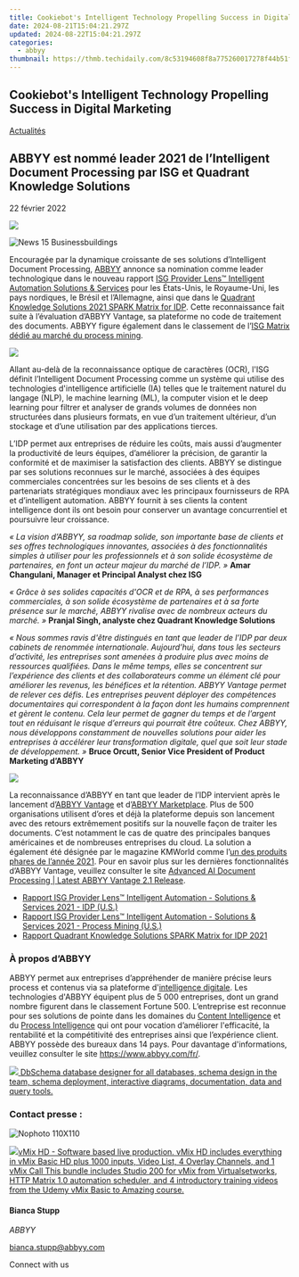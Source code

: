 ```yaml
---
title: Cookiebot's Intelligent Technology Propelling Success in Digital Marketing
date: 2024-08-21T15:04:21.297Z
updated: 2024-08-22T15:04:21.297Z
categories:
  - abbyy
thumbnail: https://thmb.techidaily.com/8c53194608f8a775260017278f44b51f37022a75b1d4965ad23230242f3d564c.jpg
---
```


## Cookiebot's Intelligent Technology Propelling Success in Digital Marketing

[Actualités](https://tools.techidaily.com/abbyy/products/)

## ABBYY est nommé leader 2021 de l’Intelligent Document Processing par ISG et Quadrant Knowledge Solutions

22 février 2022

![](https://content.abbyy.com/-/media/project/abbyy/abbyy/branchtemplates/shutterstock_1272462163_1296-x-729.jpg?h=729&iar=0&w=1296)

![News 15 Businessbuildings](https://static4.abbyy.com/abbyycommedia/33670/news-15-businessbuildings.jpg) 

Encouragée par la dynamique croissante de ses solutions d’Intelligent Document Processing, [ABBYY](https://tools.techidaily.com/abbyy/products/) annonce sa nomination comme leader technologique dans le nouveau rapport [ISG Provider Lens™ Intelligent Automation Solutions & Services](https://tools.techidaily.com/abbyy/products/) pour les États-Unis, le Royaume-Uni, les pays nordiques, le Brésil et l’Allemagne, ainsi que dans le [Quadrant Knowledge Solutions 2021 SPARK Matrix for IDP](https://tools.techidaily.com/abbyy/products/). Cette reconnaissance fait suite à l’évaluation d’ABBYY Vantage, sa plateforme no code de traitement des documents. ABBYY figure également dans le classement de l’[ISG Matrix dédié au marché du process mining](https://tools.techidaily.com/abbyy/products/).

![](https://static1.abbyy.com/abbyycommedia/35270/qks-idp-spark-matrix-2021.png?width=867&height=488)

Allant au-delà de la reconnaissance optique de caractères (OCR), l'ISG définit l’Intelligent Document Processing comme un système qui utilise des technologies d'intelligence artificielle (IA) telles que le traitement naturel du langage (NLP), le machine learning (ML), la computer vision et le deep learning pour filtrer et analyser de grands volumes de données non structurées dans plusieurs formats, en vue d’un traitement ultérieur, d’un stockage et d’une utilisation par des applications tierces.

L’IDP permet aux entreprises de réduire les coûts, mais aussi d’augmenter la productivité de leurs équipes, d’améliorer la précision, de garantir la conformité et de maximiser la satisfaction des clients. ABBYY se distingue par ses solutions reconnues sur le marché, associées à des équipes commerciales concentrées sur les besoins de ses clients et à des partenariats stratégiques mondiaux avec les principaux fournisseurs de RPA et d’intelligent automation. ABBYY fournit à ses clients la content intelligence dont ils ont besoin pour conserver un avantage concurrentiel et poursuivre leur croissance.

_« La vision d’ABBYY, sa roadmap solide, son importante base de clients et ses offres technologiques innovantes, associées à des fonctionnalités simples à utiliser pour les professionnels et à son solide écosystème de partenaires, en font un acteur majeur du marché de l’IDP. »_ **Amar Changulani, Manager et Principal Analyst chez ISG**

_« Grâce à ses solides capacités d'OCR et de RPA, à ses performances commerciales, à son solide écosystème de partenaires et à sa forte présence sur le marché, ABBYY rivalise avec de nombreux acteurs du marché. »_ **Pranjal Singh, analyste chez Quadrant Knowledge Solutions**

_« Nous sommes ravis d'être distingués en tant que leader de l’IDP par deux cabinets de renommée internationale. Aujourd’hui, dans tous les secteurs d’activité, les entreprises sont amenées à produire plus avec moins de ressources qualifiées. Dans le même temps, elles se concentrent sur l’expérience des clients et des collaborateurs comme un élément clé pour améliorer les revenus, les bénéfices et la rétention. ABBYY Vantage permet de relever ces défis. Les entreprises peuvent déployer des compétences documentaires qui correspondent à la façon dont les humains comprennent et gèrent le contenu. Cela leur permet de gagner du temps et de l’argent tout en réduisant le risque d’erreurs qui pourrait être coûteux. Chez ABBYY, nous développons constamment de nouvelles solutions pour aider les entreprises à accélérer leur transformation digitale, quel que soit leur stade de développement. »_ **Bruce Orcutt, Senior Vice President of Product Marketing d’ABBYY**

**![](https://static1.abbyy.com/abbyycommedia/35269/isg-idp-leader-2021.png)**

La reconnaissance d’ABBYY en tant que leader de l’IDP intervient après le lancement d’[ABBYY Vantage](https://tools.techidaily.com/abbyy/products/) et d’[ABBYY Marketplace](https://tools.techidaily.com/abbyy/products/). Plus de 500 organisations utilisent d’ores et déjà la plateforme depuis son lancement avec des retours extrêmement positifs sur la nouvelle façon de traiter les documents. C’est notamment le cas de quatre des principales banques américaines et de nombreuses entreprises du cloud. La solution a également été désignée par le magazine KMWorld comme l’[un des produits phares de l’année 2021](https://tools.techidaily.com/abbyy/products/). Pour en savoir plus sur les dernières fonctionnalités d’ABBYY Vantage, veuillez consulter le site [Advanced AI Document Processing | Latest ABBYY Vantage 2.1 Release](https://tools.techidaily.com/abbyy/products/).

* [Rapport ISG Provider Lens™ Intelligent Automation - Solutions & Services 2021 - IDP (U.S.)](https://tools.techidaily.com/abbyy/products/)
* [Rapport ISG Provider Lens™ Intelligent Automation - Solutions & Services 2021 - Process Mining (U.S.)](https://tools.techidaily.com/abbyy/products/)
* [Rapport Quadrant Knowledge Solutions SPARK Matrix for IDP 2021](https://tools.techidaily.com/abbyy/products/)

### À propos d’ABBYY

ABBYY permet aux entreprises d’appréhender de manière précise leurs process et contenus via sa plateforme d'[intelligence digitale](https://tools.techidaily.com/abbyy/products/). Les technologies d'ABBYY équipent plus de 5 000 entreprises, dont un grand nombre figurent dans le classement Fortune 500\. L’entreprise est reconnue pour ses solutions de pointe dans les domaines du [Content Intelligence](https://tools.techidaily.com/abbyy/products/) et du [Process Intelligence](https://tools.techidaily.com/abbyy/products/) qui ont pour vocation d’améliorer l'efficacité, la rentabilité et la compétitivité des entreprises ainsi que l’expérience client. ABBYY possède des bureaux dans 14 pays. Pour davantage d'informations, veuillez consulter le site <https://www.abbyy.com/fr/>.

<!-- affiliate ads begin -->
<a href="https://shop.dbschema.com/order/checkout.php?PRODS=19867419&QTY=1&AFFILIATE=108875&CART=1"> <img src="https://secure.avangate.com/images/merchant/176b22bab4e94a28619ca2433b2ef241/products/1_icon256.png" border="0">
DbSchema database designer for all databases, schema design in the team, schema deployment, interactive diagrams, documentation, data and query tools. </a>
<!-- affiliate ads end -->
### Contact presse :

![Nophoto 110X110](https://static4.abbyy.com/abbyycommedia/34370/nophoto-110x110.png)

<!-- affiliate ads begin -->
<a href="https://secure.2checkout.com/order/checkout.php?PRODS=4718730&QTY=1&AFFILIATE=108875&CART=1"> <img src="https://secure.avangate.com/images/merchant/ce9a6fb2becc2d235e62b125e9260102/products/copy_vMixCallScreenshot1-large.jpg" border="0">vMix HD - Software based live production. vMix HD includes everything in vMix Basic HD plus 1000 inputs, Video List, 4 Overlay Channels, and 1 vMix Call 
This bundle includes Studio 200 for vMix from Virtualsetworks, HTTP Matrix 1.0 automation scheduler, and 4 introductory training videos from the Udemy vMix Basic to Amazing course. </a>
<!-- affiliate ads end -->
#### Bianca Stupp

_ABBYY_

[bianca.stupp@abbyy.com](https://tools.techidaily.com/abbyy/products/)

Connect with us

<ins class="adsbygoogle"
     style="display:block"
     data-ad-format="autorelaxed"
     data-ad-client="ca-pub-7571918770474297"
     data-ad-slot="1223367746"></ins>



<ins class="adsbygoogle"
     style="display:block"
     data-ad-client="ca-pub-7571918770474297"
     data-ad-slot="8358498916"
     data-ad-format="auto"
     data-full-width-responsive="true"></ins>
